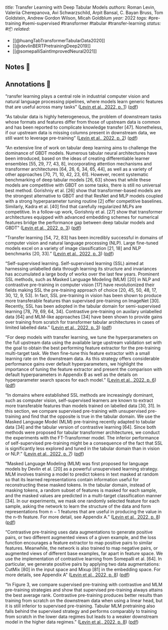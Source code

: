 *title:* Transfer Learning with Deep Tabular Models
*authors:* Roman Levin, Valeriia Cherepanova, Avi Schwarzschild, Arpit Bansal, C. Bayan Bruss, Tom Goldstein, Andrew Gordon Wilson, Micah Goldblum
*year:* 2022
*tags:* #pre-training #semi-supervised #transformer #tabular #transfer-learning
*status:* #📦 
*related:*
- [[@huangTabTransformerTabularData2020]]
- [[@devlinBERTPretrainingDeep2019]]
- [[@somepalliSaintImprovedNeural2021]]
## Notes 📍

## Annotations 📖
“ransfer learning plays a central role in industrial computer vision and natural language processing pipelines, where models learn generic features that are useful across many tasks” ([Levin et al., 2022, p. 1](zotero://select/library/items/GNKZPFYK)) ([pdf](zotero://open-pdf/library/items/QCVUFCDQ?page=1&annotation=LJ689XWU))

“As tabular data is highly heterogeneous, the problem of downstream tasks whose formats and features differ from those of upstream data is common and has been reported to complicate knowledge transfer [47]. Nonetheless, if our upstream data is missing columns present in downstream data, we still want to leverage pre-training” ([Levin et al., 2022, p. 2](zotero://select/library/items/GNKZPFYK)) ([pdf](zotero://open-pdf/library/items/QCVUFCDQ?page=2&annotation=V6JVIM8S))

“An extensive line of work on tabular deep learning aims to challenge the dominance of GBDT models. Numerous tabular neural architectures have been introduced, based on the ideas of creating differentiable learner ensembles [55, 29, 77, 43, 8], incorporating attention mechanisms and transformer architectures [64, 26, 6, 34, 65, 44], as well as a variety of other approaches [70, 71, 10, 42, 23, 61]. However, recent systematic benchmarking of deep tabular models [26, 63] shows that while these models are competitive with GBDT on some tasks, there is still no universal best method. Gorishniy et al. [26] show that transformer-based models are the strongest alternative to GBDT and that ResNet and MLP models coupled with a strong hyperparameter tuning routine [2] offer competitive baselines. Similarly, Kadra et al. [40] find that carefully regularized MLPs are competitive. In a follow-up work, Gorishniy et al. [27] show that transformer architectures equipped with advanced embedding schemes for numerical features bridge the performance gap between deep tabular models and GBDT” ([Levin et al., 2022, p. 3](zotero://select/library/items/GNKZPFYK)) ([pdf](zotero://open-pdf/library/items/QCVUFCDQ?page=3&annotation=BNGFTTM2))

“Transfer learning [54, 72, 83] has been incredibly successful in domains of computer vision and natural language processing (NLP). Large fine-tuned models excel on a variety of image classification [21, 18] and NLP benchmarks [20, 33].” ([Levin et al., 2022, p. 3](zotero://select/library/items/GNKZPFYK)) ([pdf](zotero://open-pdf/library/items/QCVUFCDQ?page=3&annotation=R7TUBUVN))

“Self-supervised learning. Self-supervised learning (SSL) aimed at harnessing unlabelled data through learning its structure and invariances has accumulated a large body of works over the last few years. Prominent SSL methods, such as Masked Language Modeling (MLM) [20] in NLP and contrastive pre-training in computer vision [17] have revolutionized their fields making SSL the pre-training approach of choice [20, 45, 50, 48, 17, 30, 12, 9, 53]. In fact, SSL pre-training in vision has been shown to produce more transferable features than supervised pre-training on ImageNet [30]. Recently, SSL has been adopted in the tabular domain for semi-supervised learning [78, 79, 69, 64, 34]. Contrastive pre-training on auxilary unlabelled data [64] and MLM-like approaches [34] have been shown to provide gains over training from scratch for transformer tabular architectures in cases of limited labelled data.” ([Levin et al., 2022, p. 3](zotero://select/library/items/GNKZPFYK)) ([pdf](zotero://open-pdf/library/items/QCVUFCDQ?page=3&annotation=X9KFNK9G))

“For deep models with transfer learning, we tune the hyperparameters on the full upstream data using the available large upstream validation set with the goal to obtain the best performing feature extractor for the pre-training multi-target task. We then fine-tune this feature extractor with a small learning rate on the downstream data. As this strategy offers considerable performance gains over default hyperparameters, we highlight the importance of tuning the feature extractor and present the comparison with default hyperparameters in Appendix B as well as the details on hyperparameter search spaces for each model.” ([Levin et al., 2022, p. 6](zotero://select/library/items/GNKZPFYK)) ([pdf](zotero://open-pdf/library/items/QCVUFCDQ?page=6&annotation=PICSZEZU))

“In domains where established SSL methods are increasingly dominant, such as computer vision, self-supervised learners are known to extract more transferable features than models trained on labelled data [30, 31]. In this section, we compare supervised pre-training with unsupervised pre-training and find that the opposite is true in the tabular domain. We use the Masked Language Model (MLM) pre-training recently adapted to tabular data [34] and the tabular version of contrastive learning [64]. Since both methods were proposed for tabular transformer architectures, we conduct the experiments with the FT-Transformer model. The inferior performance of self-supervised pre-training might be a consequence of the fact that SSL is significantly less explored and tuned in the tabular domain than in vision or NLP.” ([Levin et al., 2022, p. 7](zotero://select/library/items/GNKZPFYK)) ([pdf](zotero://open-pdf/library/items/QCVUFCDQ?page=7&annotation=YAULJZUP))

“Masked Language Modeling (MLM) was first proposed for language models by Devlin et al. [20] as a powerful unsupervised learning strategy. MLM involves training a model to predict tokens in text masked at random so that its learned representations contain information useful for reconstructing these masked tokens. In the tabular domain, instead of masking tokens, a random subset of features is masked for each sample, and the masked values are predicted in a multi-target classification manner [34]. In our experiments, we mask one randomly selected feature for each sample, asking the network to learn the structure of the data and form representations from n − 1 features that are useful in producing the value in the n-th feature. For more detail, see Appendix A.” ([Levin et al., 2022, p. 8](zotero://select/library/items/GNKZPFYK)) ([pdf](zotero://open-pdf/library/items/QCVUFCDQ?page=8&annotation=DC87W4J4))

“Contrastive pre-training uses data augmentations to generate positive pairs, or two different augmented views of a given example, and the loss function encourages a feature extractor to map positive pairs to similar features. Meanwhile, the network is also trained to map negative pairs, or augmented views of different base examples, far apart in feature space. We use the implementation of contrastive learning from Somepalli et al. [64]. In particular, we generate positive pairs by applying two data augmentations: CutMix [80] in the input space and Mixup [81] in the embedding space. For more details, see Appendix A” ([Levin et al., 2022, p. 8](zotero://select/library/items/GNKZPFYK)) ([pdf](zotero://open-pdf/library/items/QCVUFCDQ?page=8&annotation=J9CNVZ4T))

“In Figure 3, we compare supervised pre-training with contrastive and MLM pre-training strategies and show that supervised pre-training always attains the best average rank. Contrastive pre-training produces better results than training from scratch on the downstream data when using a linear head, but it is still inferior to supervised pre-training. Tabular MLM pretraining also falls behind the supervised strategy and performs comparably to training from scratch in the lower data regimes but leads to a weaker downstream model in the higher data regimes.” ([Levin et al., 2022, p. 8](zotero://select/library/items/GNKZPFYK)) ([pdf](zotero://open-pdf/library/items/QCVUFCDQ?page=8&annotation=WVB866BS))